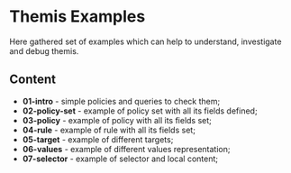# Themis Examples

Here gathered set of examples which can help to understand, investigate and debug themis.

## Content
- **01-intro** - simple policies and queries to check them;
- **02-policy-set** - example of policy set with all its fields defined;
- **03-policy** - example of policy with all its fields set;
- **04-rule** - example of rule with all its fields set;
- **05-target** - example of different targets;
- **06-values** - example of different values representation;
- **07-selector** - example of selector and local content;
